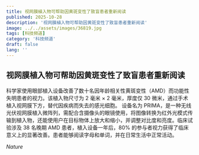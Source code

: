 ```yaml
---
title: 视网膜植入物可帮助因黄斑变性了致盲患者重新阅读
published: 2025-10-28
description: '视网膜植入物可帮助因黄斑变性了致盲患者重新阅读'
image: ../../assets/images/36819.jpg
tags: [科技频道]
category: '科技频道'
draft: false
lang: ''
---
```


## 视网膜植入物可帮助因黄斑变性了致盲患者重新阅读

科学家使用眼部植入设备改善了数十名因年龄相关性黄斑变性（AMD）而功能性失明患者的视力。该植入物尺寸为 2 毫米 × 2 毫米，厚度仅 30 微米，通过手术植入视网膜下方，替代因疾病而失去的感光细胞。
设备名为 PRIMA，是一种无线光伏视网膜植入微阵列，需配合含摄像头的眼镜使用，将图像转换为红外光模式传输到植入物，还能使用户在目标物体上放大和缩小，并调整对比度和亮度。临床试验涉及 38 名晚期 AMD 患者，植入设备一年后，80% 的参与者视力获得了临床意义上的显著改善。患者能够阅读字母和单词，并在日常生活中正常活动。

*Nature*
